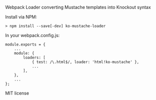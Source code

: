 Webpack Loader converting Mustache templates into Knockout syntax


Install via NPM:
```
> npm install --save[-dev] ko-mustache-loader
```

In your webpack.config.js:
```
module.exports = {
	...
    module: {
        loaders: [
            { test: /\.html$/, loader: 'html!ko-mustache' },
			...
        ],
    },
	...
};
```

MIT license
